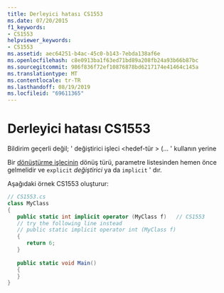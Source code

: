 ```yaml
---
title: Derleyici hatası CS1553
ms.date: 07/20/2015
f1_keywords:
- CS1553
helpviewer_keywords:
- CS1553
ms.assetid: aec64251-b4ac-45c0-b143-7ebda138af6e
ms.openlocfilehash: c8e0913ba1f63ed71bd89a208fb24a93b66b87bc
ms.sourcegitcommit: 986f836f72ef10876878bd6217174e41464c145a
ms.translationtype: MT
ms.contentlocale: tr-TR
ms.lasthandoff: 08/19/2019
ms.locfileid: "69611365"
---
```

# <a name="compiler-error-cs1553"></a>Derleyici hatası CS1553
Bildirim geçerli değil; ' değiştirici işleci \<hedef-tür > (... ' kullanın yerine  
  
Bir [dönüştürme işlecinin](../language-reference/operators/user-defined-conversion-operators.md) dönüş türü, parametre listesinden hemen önce gelmelidir ve `explicit` *değiştirici* ya da `implicit` ' dır.
  
Aşağıdaki örnek CS1553 oluşturur:  
  
```csharp  
// CS1553.cs  
class MyClass  
{  
   public static int implicit operator (MyClass f)   // CS1553  
   // try the following line instead  
   // public static implicit operator int (MyClass f)  
   {  
      return 6;  
   }  
  
   public static void Main()  
   {  
   }  
}  
```
